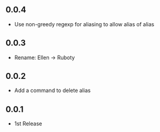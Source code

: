 ## 0.0.4
- Use non-greedy regexp for aliasing to allow alias of alias

## 0.0.3
- Rename: Ellen -> Ruboty

## 0.0.2
- Add a command to delete alias

## 0.0.1
- 1st Release
